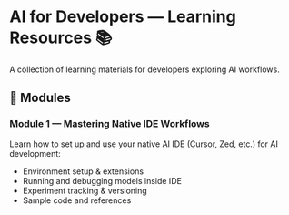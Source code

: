 # AI for Developers — Learning Resources 📚

A collection of learning materials for developers exploring AI workflows.

## 📂 Modules

### Module 1 — Mastering Native IDE Workflows
Learn how to set up and use your native AI IDE (Cursor, Zed, etc.) for AI development:
- Environment setup & extensions  
- Running and debugging models inside IDE  
- Experiment tracking & versioning  
- Sample code and references  
